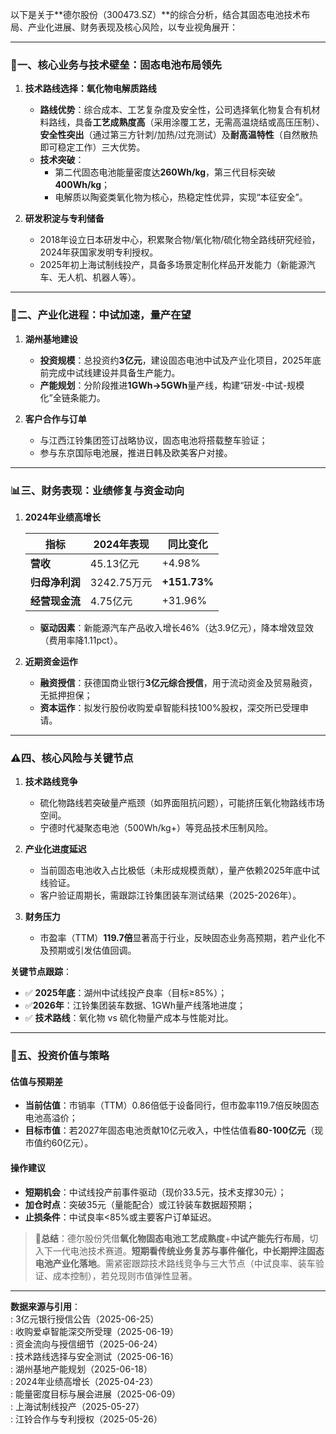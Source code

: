 以下是关于**德尔股份（300473.SZ）​**的综合分析，结合其固态电池技术布局、产业化进展、财务表现及核心风险，以专业视角展开：

---

### 🔋 ​**一、核心业务与技术壁垒：固态电池布局领先**​

1. ​**技术路线选择：氧化物电解质路线**​
    
    - ​**路线优势**​：综合成本、工艺复杂度及安全性，公司选择氧化物复合有机材料路线，具备**工艺成熟度高**​（采用涂覆工艺，无需高温烧结或高压压制）、**安全性突出**​（通过第三方针刺/加热/过充测试）及**耐高温特性**​（自然散热即可稳定工作）三大优势。
    - ​**技术突破**​：
        - 第二代固态电池能量密度达**260Wh/kg**，第三代目标突破**400Wh/kg**；
        - 电解质以陶瓷类氧化物为核心，热稳定性优异，实现“本征安全”。
2. ​**研发积淀与专利储备**​
    
    - 2018年设立日本研发中心，积累聚合物/氧化物/硫化物全路线研究经验，2024年获国家发明专利授权。
    - 2025年初上海试制线投产，具备多场景定制化样品开发能力（新能源汽车、无人机、机器人等）。

---

### 🚀 ​**二、产业化进程：中试加速，量产在望**​

1. ​**湖州基地建设**​
    
    - ​**投资规模**​：总投资约**3亿元**，建设固态电池中试及产业化项目，2025年底前完成中试线建设并具备生产能力。
    - ​**产能规划**​：分阶段推进**1GWh→5GWh**量产线，构建“研发-中试-规模化”全链条能力。
2. ​**客户合作与订单**​
    
    - 与江西江铃集团签订战略协议，固态电池将搭载整车验证；
    - 参与东京国际电池展，推进日韩及欧美客户对接。

---

### 📊 ​**三、财务表现：业绩修复与资金动向**​

1. ​**2024年业绩高增长**​
    
    |​**指标**​|2024年表现|同比变化|
    |---|---|---|
    |​**营收**​|45.13亿元|+4.98%|
    |​**归母净利润**​|3242.75万元|​**​+151.73%​**​|
    |​**经营现金流**​|4.75亿元|+31.96%|
    
    - ​**驱动因素**​：新能源汽车产品收入增长46%（达3.9亿元），降本增效显效（费用率降1.11pct）。
2. ​**近期资金运作**​
    
    - ​**融资授信**​：获德国商业银行**3亿元综合授信**，用于流动资金及贸易融资，无抵押担保；
    - ​**资本运作**​：拟发行股份收购爱卓智能科技100%股权，深交所已受理申请。

---

### ⚠️ ​**四、核心风险与关键节点**​

1. ​**技术路线竞争**​
    
    - 硫化物路线若突破量产瓶颈（如界面阻抗问题），可能挤压氧化物路线市场空间。
    - 宁德时代凝聚态电池（500Wh/kg+）等竞品技术压制风险。
2. ​**产业化进度延迟**​
    
    - 当前固态电池收入占比极低（未形成规模贡献），量产依赖2025年底中试线验证。
    - 客户验证周期长，需跟踪江铃集团装车测试结果（2025-2026年）。
3. ​**财务压力**​
    
    - 市盈率（TTM）​**119.7倍**显著高于行业，反映固态业务高预期，若产业化不及预期或引发估值回调。

​**关键节点跟踪**​：

- ✅ ​**2025年底**​：湖州中试线投产良率（目标≥85%）；
- ✅ ​**2026年**​：江铃集团装车数据、1GWh量产线落地进度；
- ✅ ​**技术路线**​：氧化物 vs 硫化物量产成本与性能对比。

---

### 💎 ​**五、投资价值与策略**​

#### ​**估值与预期差**​

- ​**当前估值**​：市销率（TTM）0.86倍低于设备同行，但市盈率119.7倍反映固态电池高溢价；
- ​**目标市值**​：若2027年固态电池贡献10亿元收入，中性估值看**80-100亿元**​（现市值约60亿元）。

#### ​**操作建议**​

- ​**短期机会**​：中试线投产前事件驱动（现价33.5元，技术支撑30元）；
- ​**加仓时点**​：突破35元（量能配合）或江铃装车数据超预期；
- ​**止损条件**​：中试良率<85%或主要客户订单延迟。

> 📌 ​**总结**​：德尔股份凭借**氧化物固态电池工艺成熟度**​+​**中试产能先行布局**，切入下一代电池技术赛道。​**短期看传统业务复苏与事件催化，中长期押注固态电池产业化落地**。需紧密跟踪技术路线竞争与三大节点（中试良率、装车验证、成本控制），若兑现则市值弹性显著。

---

​**数据来源与引用**​：  
: 3亿元银行授信公告（2025-06-25）  
: 收购爱卓智能深交所受理（2025-06-19）  
: 资金流向与授信细节（2025-06-24）  
: 技术路线选择与安全测试（2025-06-16）  
: 湖州基地产能规划（2025-06-18）  
: 2024年业绩高增长（2025-04-23）  
: 能量密度目标与展会进展（2025-06-09）  
: 上海试制线投产（2025-05-27）  
: 江铃合作与专利授权（2025-05-26）